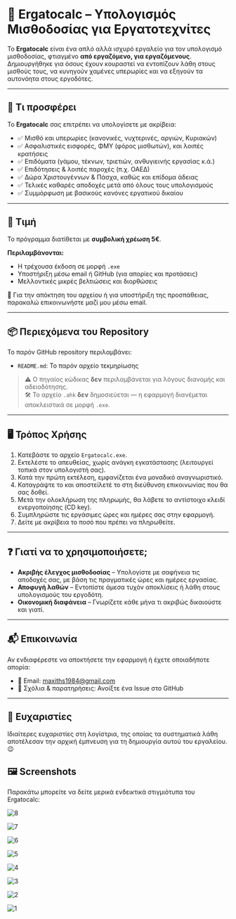 # 💼 Ergatocalc – Υπολογισμός Μισθοδοσίας για Εργατοτεχνίτες

Το **Ergatocalc** είναι ένα απλό αλλά ισχυρό εργαλείο για τον υπολογισμό μισθοδοσίας, φτιαγμένο **από εργαζόμενο, για εργαζόμενους**. Δημιουργήθηκε για όσους έχουν κουραστεί να εντοπίζουν λάθη στους μισθούς τους, να κυνηγούν χαμένες υπερωρίες και να εξηγούν τα αυτονόητα στους εργοδότες.

---

## 🧾 Τι προσφέρει

Το **Ergatocalc** σας επιτρέπει να υπολογίσετε με ακρίβεια:

- ✅ Μισθό και υπερωρίες (κανονικές, νυχτερινές, αργιών, Κυριακών)
- ✅ Ασφαλιστικές εισφορές, ΦΜΥ (φόρος μισθωτών), και λοιπές κρατήσεις
- ✅ Επιδόματα (γάμου, τέκνων, τριετιών, ανθυγιεινής εργασίας κ.ά.)
- ✅ Επιδότησεις & λοιπές παροχές (π.χ. ΟΑΕΔ)
- ✅ Δώρα Χριστουγέννων & Πάσχα, καθώς και επίδομα άδειας
- ✅ Τελικές καθαρές αποδοχές μετά από όλους τους υπολογισμούς
- ✅ Συμμόρφωση με βασικούς κανόνες εργατικού δικαίου

---

## 💸 Τιμή

Το πρόγραμμα διατίθεται με **συμβολική χρέωση 5€**.

**Περιλαμβάνονται:**

- Η τρέχουσα έκδοση σε μορφή `.exe`
- Υποστήριξη μέσω email ή GitHub (για απορίες και προτάσεις)
- Μελλοντικές μικρές βελτιώσεις και διορθώσεις

📩 Για την απόκτηση του αρχείου ή για υποστήριξη της προσπάθειας, παρακαλώ επικοινωνήστε μαζί μου μέσω email.

---

## 📦 Περιεχόμενα του Repository

Το παρόν GitHub repository περιλαμβάνει:

- `README.md`: Το παρόν αρχείο τεκμηρίωσης

> ⚠️ Ο πηγαίος κώδικας **δεν** περιλαμβάνεται για λόγους διανομής και αδειοδότησης.  
> 🛠 Το αρχείο `.ahk` **δεν** δημοσιεύεται — η εφαρμογή διανέμεται αποκλειστικά σε μορφή `.exe`.

---

## 🖥️ Τρόπος Χρήσης

1. Κατεβάστε το αρχείο `Ergatocalc.exe`.
2. Εκτελέστε το απευθείας, χωρίς ανάγκη εγκατάστασης (λειτουργεί τοπικά στον υπολογιστή σας).
3. Κατά την πρώτη εκτέλεση, εμφανίζεται ένα μοναδικό αναγνωριστικό.
4. Καταγράψτε το και αποστείλετέ το στη διεύθυνση επικοινωνίας που θα σας δοθεί.
5. Μετά την ολοκλήρωση της πληρωμής, θα λάβετε το αντίστοιχο κλειδί ενεργοποίησης (CD key).
6. Συμπληρώστε τις εργάσιμες ώρες και ημέρες σας στην εφαρμογή.
7. Δείτε με ακρίβεια το ποσό που πρέπει να πληρωθείτε.

---

## ❓ Γιατί να το χρησιμοποιήσετε;

- **Ακριβής έλεγχος μισθοδοσίας** – Υπολογίστε με σαφήνεια τις αποδοχές σας, με βάση τις πραγματικές ώρες και ημέρες εργασίας.
- **Αποφυγή λαθών** – Εντοπίστε άμεσα τυχόν αποκλίσεις ή λάθη στους υπολογισμούς του εργοδότη.
- **Οικονομική διαφάνεια** – Γνωρίζετε κάθε μήνα τι ακριβώς δικαιούστε και γιατί.

---

## 📬 Επικοινωνία

Αν ενδιαφέρεστε να αποκτήσετε την εφαρμογή ή έχετε οποιαδήποτε απορία:

- 📧 Email: maxiths1984@gmail.com
- 🐛 Σχόλια & παρατηρήσεις: Ανοίξτε ένα Issue στο GitHub

---

## 🙏 Ευχαριστίες

Ιδιαίτερες ευχαριστίες στη λογίστρια, της οποίας τα συστηματικά λάθη αποτέλεσαν την αρχική έμπνευση για τη δημιουργία αυτού του εργαλείου. 😉

## 🖼️ Screenshots

Παρακάτω μπορείτε να δείτε μερικά ενδεικτικά στιγμιότυπα του Ergatocalc:

![8](https://github.com/user-attachments/assets/fad1f194-9e12-4d9e-8905-2692599912e2)

![7](https://github.com/user-attachments/assets/85cf9404-c5cd-47b1-99be-c761cc97df0b)

![6](https://github.com/user-attachments/assets/5178d862-5c43-4161-92f0-bf49149c658e)

![5](https://github.com/user-attachments/assets/d00f36f2-2658-44ed-a004-198394aff763)

![4](https://github.com/user-attachments/assets/d0b86acc-2bde-4929-82a3-2fc77e3a3e97)

![3](https://github.com/user-attachments/assets/cf2c159f-459d-40ea-86fd-49e50c661990)

![2](https://github.com/user-attachments/assets/7930f06c-26fb-44da-b345-dac4543f3544)

![1](https://github.com/user-attachments/assets/17da7279-bfbe-481a-bc5c-91f357921ebe)
